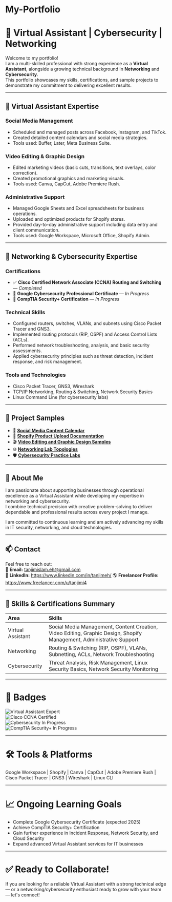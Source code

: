 # My-Portfolio
# 🌟 Virtual Assistant | Cybersecurity | Networking

Welcome to my portfolio!  
I am a multi-skilled professional with strong experience as a **Virtual Assistant**, alongside a growing technical background in **Networking** and **Cybersecurity**.  
This portfolio showcases my skills, certifications, and sample projects to demonstrate my commitment to delivering excellent results.

---

## 🔹 Virtual Assistant Expertise

### Social Media Management  
- Scheduled and managed posts across Facebook, Instagram, and TikTok.  
- Created detailed content calendars and social media strategies.  
- Tools used: Buffer, Later, Meta Business Suite.

### Video Editing & Graphic Design  
- Edited marketing videos (basic cuts, transitions, text overlays, color correction).  
- Created promotional graphics and marketing visuals.  
- Tools used: Canva, CapCut, Adobe Premiere Rush.

### Administrative Support  
- Managed Google Sheets and Excel spreadsheets for business operations.  
- Uploaded and optimized products for Shopify stores.  
- Provided day-to-day administrative support including data entry and client communication.  
- Tools used: Google Workspace, Microsoft Office, Shopify Admin.

---

## 🔹 Networking & Cybersecurity Expertise

### Certifications  
- ✅ **Cisco Certified Network Associate (CCNA) Routing and Switching** — *Completed*  
- 🚀 **Google Cybersecurity Professional Certificate** — *In Progress*  
- 🚀 **CompTIA Security+ Certification** — *In Progress*

### Technical Skills  
- Configured routers, switches, VLANs, and subnets using Cisco Packet Tracer and GNS3.  
- Implemented routing protocols (RIP, OSPF) and Access Control Lists (ACLs).  
- Performed network troubleshooting, analysis, and basic security assessments.  
- Applied cybersecurity principles such as threat detection, incident response, and risk management.

### Tools and Technologies  
- Cisco Packet Tracer, GNS3, Wireshark  
- TCP/IP Networking, Routing & Switching, Network Security Basics  
- Linux Command Line (for cybersecurity labs)

---

## 📂 Project Samples

- 📅 **[Social Media Content Calendar](https://drive.google.com/drive/folder/your_folder_id_here)**  
- 🛒 **[Shopify Product Upload Documentation](https://drive.google.com/drive/folder/your_folder_id_here)**  
- 🎬 **[Video Editing and Graphic Design Samples](https://drive.google.com/drive/folder/your_folder_id_here)**  
- 🌐 **[Networking Lab Topologies](https://drive.google.com/drive/folder/your_folder_id_here)**  
- 🛡️ **[Cybersecurity Practice Labs](https://drive.google.com/drive/folder/your_folder_id_here)**  

---

## 🚀 About Me

I am passionate about supporting businesses through operational excellence as a Virtual Assistant while developing my expertise in networking and cybersecurity.  
I combine technical precision with creative problem-solving to deliver dependable and professional results across every project I manage.

I am committed to continuous learning and am actively advancing my skills in IT security, networking, and cloud technologies.

---

## 📫 Contact

Feel free to reach out:  
📧 **Email:** tanjimislam.eh@gmail.com  
🔗 **LinkedIn:** https://www.linkedin.com/in/tanjimeh/
🌎 **Freelancer Profile:** https://www.freelancer.com/u/tanjimi4

---

## 🔖 Skills & Certifications Summary

| Area | Skills |
| :--- | :--- |
| Virtual Assistant | Social Media Management, Content Creation, Video Editing, Graphic Design, Shopify Management, Administrative Support |
| Networking | Routing & Switching (RIP, OSPF), VLANs, Subnetting, ACLs, Network Troubleshooting |
| Cybersecurity | Threat Analysis, Risk Management, Linux Security Basics, Network Security Monitoring |

---

# 🏅 Badges

![Virtual Assistant Expert](https://img.shields.io/badge/Virtual_Assistant-Expert-blue)  
![Cisco CCNA Certified](https://img.shields.io/badge/Cisco-CCNA_R&S-green)  
![Cybersecurity In Progress](https://img.shields.io/badge/Cybersecurity-Google_Professional_Certificate-yellow)  
![CompTIA Security+ In Progress](https://img.shields.io/badge/CompTIA-Security%2B-orange)

---

# 🛠️ Tools & Platforms

Google Workspace | Shopify | Canva | CapCut | Adobe Premiere Rush | Cisco Packet Tracer | GNS3 | Wireshark | Linux CLI


---

# 📈 Ongoing Learning Goals

- Complete Google Cybersecurity Certificate (expected 2025)  
- Achieve CompTIA Security+ Certification  
- Gain further experience in Incident Response, Network Security, and Cloud Security  
- Expand advanced Virtual Assistant services for IT businesses

---

# ✅ Ready to Collaborate!

If you are looking for a reliable Virtual Assistant with a strong technical edge — or a networking/cybersecurity enthusiast ready to grow with your team — let's connect!



